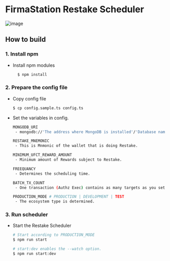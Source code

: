 # FirmaStation Restake Scheduler
![image](https://user-images.githubusercontent.com/93503020/179888980-a0e52cea-e4f1-49f7-ae66-81257cfb93ae.png)

## How to build
### 1. Install npm

- Install npm modules

  ```bash
    $ npm install
  ```

### 2. Prepare the config file

- Copy config file

  ```bash
  $ cp config.sample.ts config.ts
  ```

- Set the variables in config.
  
  ```bash
  MONGODB_URI
   - mongodb://'The address where MongoDB is installed'/'Database name'

  RESTAKE_MNEMONIC
   - This is Mnmonic of the wallet that is doing Restake.

  MINIMUM_UFCT_REWARD_AMOUNT
   - Minimum amount of Rewards subject to Restake.

  FREEQUANCY
   - Determines the scheduling time.

  BATCH_TX_COUNT
   - One transaction (Authz Exec) contains as many targets as you set.

  PRODUCTION_MODE # PRODUCTION | DEVELOPMENT | TEST
   - The ecosystem type is determined. 
  ```

### 3. Run scheduler

- Start the Restake Scheduler
  ```bash
  # Start according to PRODUCTION_MODE
  $ npm run start

  # start:dev enables the --watch option.
  $ npm run start:dev
  ```
